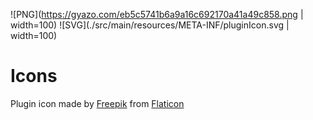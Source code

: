 
![PNG](https://gyazo.com/eb5c5741b6a9a16c692170a41a49c858.png | width=100)
![SVG](./src/main/resources/META-INF/pluginIcon.svg | width=100)

# Icons
Plugin icon made by [Freepik](https://www.flaticon.com/authors/freepik) from [Flaticon](https://www.flaticon.com/)
